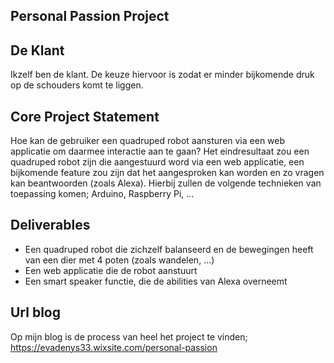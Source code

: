 ## Personal Passion Project

## De Klant

Ikzelf ben de klant.
De keuze hiervoor is zodat er minder bijkomende druk op de schouders komt te liggen.

## Core Project Statement

Hoe kan de gebruiker een quadruped robot aansturen via een web applicatie om daarmee interactie aan te gaan?
Het eindresultaat zou een quadruped robot zijn die aangestuurd word via een web applicatie, een bijkomende feature zou zijn dat het aangesproken kan worden en zo vragen kan beantwoorden (zoals Alexa). Hierbij zullen de volgende technieken van toepassing komen; Arduino, Raspberry Pi, ...

## Deliverables

- Een quadruped robot die zichzelf balanseerd en de bewegingen heeft van een dier met 4 poten (zoals wandelen, ...)
- Een web applicatie die de robot aanstuurt
- Een smart speaker functie, die de abilities van Alexa overneemt

## Url blog

Op mijn blog is de process van heel het project te vinden;
https://evadenys33.wixsite.com/personal-passion
